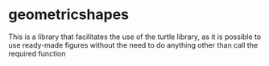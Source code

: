 # geometricshapes
This is a library that facilitates the use of the turtle library, as it is possible to use ready-made figures without the need to do anything other than call the required function
